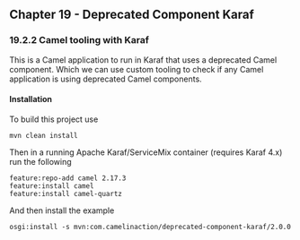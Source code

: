 Chapter 19 - Deprecated Component Karaf
---------------------------------------

### 19.2.2 Camel tooling with Karaf

This is a Camel application to run in Karaf that uses a deprecated Camel component.
Which we can use custom tooling to check if any Camel application is using deprecated Camel components.

#### Installation

To build this project use

    mvn clean install

Then in a running Apache Karaf/ServiceMix container (requires Karaf 4.x) run the following

    feature:repo-add camel 2.17.3
    feature:install camel
    feature:install camel-quartz

And then install the example

    osgi:install -s mvn:com.camelinaction/deprecated-component-karaf/2.0.0

